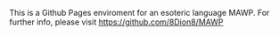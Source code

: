 This is a Github Pages enviroment for an esoteric language MAWP. For further info, please visit https://github.com/8Dion8/MAWP
